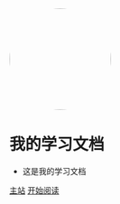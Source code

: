 <img width="180px" style="border-radius: 50%" bor src="https://cdn.jsdelivr.net/gh/ethanxiaok/image/image/carton12.jpg">

# 我的学习文档

- 这是我的学习文档

[主站](http://www.ethanxiao99.com)
[开始阅读](/nav/newpage.md)
